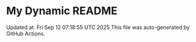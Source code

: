 # My Dynamic README
Updated at: Fri Sep 12 07:18:55 UTC 2025
This file was auto-generated by GitHub Actions.
